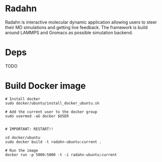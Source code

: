 # Radahn

Radahn is interactive molecular dynamic application allowing users to steer their MD simulations and getting live feedback. The framework is build around LAMMPS and Gromacs as possible simulation backend. 

# Deps

TODO

# Build Docker image

```
# Install docker
sudo docker/ubuntu/install_docker_ubuntu.sh

# Add the current user to the docker group
sudo usermod -aG docker $USER


# IMPORTANT: RESTART!!

cd docker/ubuntu
sudo docker build -t radahn-ubuntu:current .

# Run the image
docker run -p 5000:5000 -t -i radahn-ubuntu:current
```